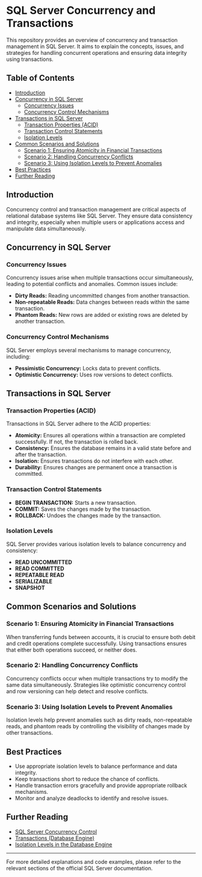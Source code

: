 # SQL Server Concurrency and Transactions

This repository provides an overview of concurrency and transaction management in SQL Server. It aims to explain the concepts, issues, and strategies for handling concurrent operations and ensuring data integrity using transactions.

## Table of Contents

- [Introduction](#introduction)
- [Concurrency in SQL Server](#concurrency-in-sql-server)
  - [Concurrency Issues](#concurrency-issues)
  - [Concurrency Control Mechanisms](#concurrency-control-mechanisms)
- [Transactions in SQL Server](#transactions-in-sql-server)
  - [Transaction Properties (ACID)](#transaction-properties-acid)
  - [Transaction Control Statements](#transaction-control-statements)
  - [Isolation Levels](#isolation-levels)
- [Common Scenarios and Solutions](#common-scenarios-and-solutions)
  - [Scenario 1: Ensuring Atomicity in Financial Transactions](#scenario-1-ensuring-atomicity-in-financial-transactions)
  - [Scenario 2: Handling Concurrency Conflicts](#scenario-2-handling-concurrency-conflicts)
  - [Scenario 3: Using Isolation Levels to Prevent Anomalies](#scenario-3-using-isolation-levels-to-prevent-anomalies)
- [Best Practices](#best-practices)
- [Further Reading](#further-reading)

## Introduction

Concurrency control and transaction management are critical aspects of relational database systems like SQL Server. They ensure data consistency and integrity, especially when multiple users or applications access and manipulate data simultaneously.

## Concurrency in SQL Server

### Concurrency Issues

Concurrency issues arise when multiple transactions occur simultaneously, leading to potential conflicts and anomalies. Common issues include:

- **Dirty Reads:** Reading uncommitted changes from another transaction.
- **Non-repeatable Reads:** Data changes between reads within the same transaction.
- **Phantom Reads:** New rows are added or existing rows are deleted by another transaction.

### Concurrency Control Mechanisms

SQL Server employs several mechanisms to manage concurrency, including:

- **Pessimistic Concurrency:** Locks data to prevent conflicts.
- **Optimistic Concurrency:** Uses row versions to detect conflicts.

## Transactions in SQL Server

### Transaction Properties (ACID)

Transactions in SQL Server adhere to the ACID properties:

- **Atomicity:** Ensures all operations within a transaction are completed successfully. If not, the transaction is rolled back.
- **Consistency:** Ensures the database remains in a valid state before and after the transaction.
- **Isolation:** Ensures transactions do not interfere with each other.
- **Durability:** Ensures changes are permanent once a transaction is committed.

### Transaction Control Statements

- **BEGIN TRANSACTION:** Starts a new transaction.
- **COMMIT:** Saves the changes made by the transaction.
- **ROLLBACK:** Undoes the changes made by the transaction.

### Isolation Levels

SQL Server provides various isolation levels to balance concurrency and consistency:

- **READ UNCOMMITTED**
- **READ COMMITTED**
- **REPEATABLE READ**
- **SERIALIZABLE**
- **SNAPSHOT**

## Common Scenarios and Solutions

### Scenario 1: Ensuring Atomicity in Financial Transactions

When transferring funds between accounts, it is crucial to ensure both debit and credit operations complete successfully. Using transactions ensures that either both operations succeed, or neither does.

### Scenario 2: Handling Concurrency Conflicts

Concurrency conflicts occur when multiple transactions try to modify the same data simultaneously. Strategies like optimistic concurrency control and row versioning can help detect and resolve conflicts.

### Scenario 3: Using Isolation Levels to Prevent Anomalies

Isolation levels help prevent anomalies such as dirty reads, non-repeatable reads, and phantom reads by controlling the visibility of changes made by other transactions.

## Best Practices

- Use appropriate isolation levels to balance performance and data integrity.
- Keep transactions short to reduce the chance of conflicts.
- Handle transaction errors gracefully and provide appropriate rollback mechanisms.
- Monitor and analyze deadlocks to identify and resolve issues.

## Further Reading

- [SQL Server Concurrency Control](https://docs.microsoft.com/en-us/sql/relational-databases/sql-server-concurrency-control)
- [Transactions (Database Engine)](https://docs.microsoft.com/en-us/sql/relational-databases/sql-server-transactions)
- [Isolation Levels in the Database Engine](https://docs.microsoft.com/en-us/sql/relational-databases/sql-server-isolation-levels)

---

For more detailed explanations and code examples, please refer to the relevant sections of the official SQL Server documentation.
